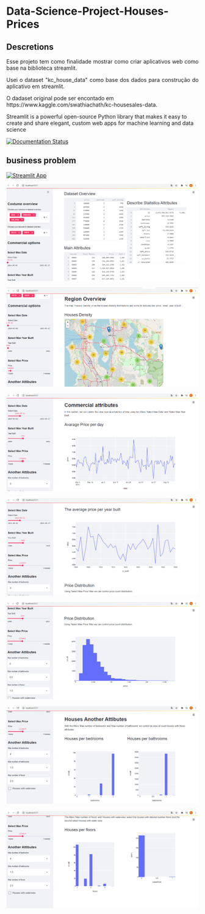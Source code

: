 # Data-Science-Project-Houses-Prices
## Descretions
<p align="justify"> Esse projeto tem como finalidade mostrar como criar aplicativos web como base na biblioteca streamlit.</p>
<p align="justify"> Usei o dataset "kc_house_data" como base dos dados para construção do aplicativo em streamlit.</p>
<p align="">  O dadaset original pode ser encontado em https://www.kaggle.com/swathiachath/kc-housesales-data. </p>
<p align="">Streamlit is a powerful open-source Python library that makes it easy to create and share elegant, 
  custom web apps for machine learning and data science </p>
  
[![Documentation Status](https://readthedocs.com/projects/streamlit-streamlit/badge/?version=latest)](https://docs.streamlit.io/en/latest/?badge=latest)

## business problem
[![Streamlit App](https://static.streamlit.io/badges/streamlit_badge_black_white.svg)](https://share.streamlit.io/streamlit/demo-face-gan)


![Wellcome](/02.png?raw=True)

![Wellcome](/03.png?raw=True)

![Wellcome](/04.png?raw=True)

![Wellcome](/05.png?raw=True)

![Wellcome](/06.png?raw=True)

![Wellcome](/07.png?raw=True)

![Wellcome](/08.png?raw=True)
